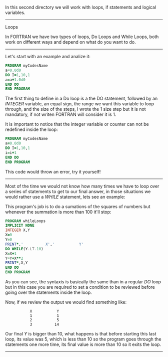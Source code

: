 In this second directory we will work with loops, if statements and logical variables.

<hr>
Loops

In FORTRAN we have two types of loops, Do Loops and While Loops, both work on different ways and depend on what do you want to do.

<hr>
Let's start with an example and analize it:

```fortran
PROGRAM myCodesName 
a=0.0d0
DO I=1,10,1
a=a+1.0d0
END DO
END PROGRAM
```

The first thing to define in a Do loop is a the DO statement, followed by an <i>INTEGER</i> variable, an equal sign, the range we want this variable to loop through, and the size of the steps, I wrote the 1 size step but it is not mandatory, if not writen FORTRAN will consider it is 1.

It is important to notice that the integer variable or counter can not be redefined inside the loop:

```fortran
PROGRAM myCodesName 
a=0.0d0
DO I=1,10,1
i=i+1
END DO
END PROGRAM
```
This code would throw an error, try it yourself!

<hr>
Most of the time we would not know how many times we have to loop over a series of statements to get to our final answer, in those situations we would rather use a <i>WHILE</i> statement, lets see an example:

This program's job is to do a sumations of the squares of numbers but whenever the summation is more than 100 it'll stop:

```fortran
PROGRAM whileLoops
IMPLICIT NONE
INTEGER X,Y
X=0
Y=0
PRINT*,'          X','           Y'
DO WHILE(Y.LT.10)
X=X+1
Y=Y+X**2
PRINT*,X,Y
END DO
END PROGRAM
```
As you can see, the syntaxis is basically the same than in a regular <i>DO</i> loop but in this case you are required to set a condition to be reviewed before going over the statements inside the loop.

Now, if we review the output we would find something like:

```
           X           Y
           1           1
           2           5
           3          14
```

Our final <i>Y</i> is bigger than 10, what happens is that before starting this last loop, its value was 5, which is less than 10 so the program goes through the statements one more time, its final value is more than 10 so it exits the loop.


<hr>
